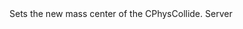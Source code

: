 <function name="CollideSetMassCenter" parent="physcollide" type="libraryfunc">
	<description>
		Sets the new mass center of the CPhysCollide.
	</description>
	<realm>Server</realm>
	<args>
		<arg name="collide" type="CPhysCollide"></arg>
		<arg name="massCenter" type="Vector"></arg>
	</args>
	<rets>
	</rets>
</function>